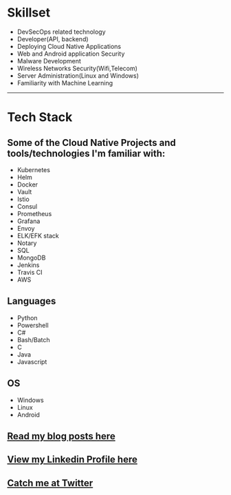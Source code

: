 
# Skillset 
- DevSecOps related technology
- Developer(API, backend)
- Deploying Cloud Native Applications
- Web and Android application Security
- Malware Development 
- Wireless Networks Security(Wifi,Telecom) 
- Server Administration(Linux and Windows)
- Familiarity with Machine Learning 


---
# Tech Stack 
## Some of the Cloud Native Projects and tools/technologies I'm familiar with: 
- Kubernetes 
- Helm
- Docker
- Vault
- Istio
- Consul
- Prometheus
- Grafana
- Envoy
- ELK/EFK stack
- Notary
- SQL
- MongoDB
- Jenkins
- Travis CI
- AWS

## Languages
- Python
- Powershell
- C#
- Bash/Batch
- C
- Java
- Javascript

## OS
- Windows 
- Linux 
- Android


## [Read my blog posts here](https://medium.com/harsh-thakur)

## [View my Linkedin Profile here](https://www.linkedin.com/in/harsh-thakur-499096158/)

## [Catch me at Twitter](https://twitter.com/harsh_thakur_1)

